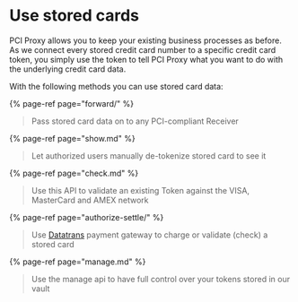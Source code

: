 # Use stored cards

PCI Proxy allows you to keep your existing business processes as before. As we connect every stored credit card number to a specific credit card token, you simply use the token to tell PCI Proxy what you want to do with the underlying credit card data.

With the following methods you can use stored card data:

{% page-ref page="forward/" %}

> Pass stored card data on to any PCI-compliant Receiver

{% page-ref page="show.md" %}

> Let authorized users manually de-tokenize stored card to see it

{% page-ref page="check.md" %}

> Use this API to validate an existing Token against the VISA, MasterCard and AMEX network

{% page-ref page="authorize-settle/" %}

> Use [Datatrans](https://www.datatrans.ch/en) payment gateway to charge or validate \(check\) a stored card

{% page-ref page="manage.md" %}

> Use the manage api to have full control over your tokens stored in our vault

